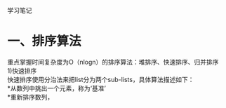 学习笔记  
# 一、排序算法  
  重点掌握时间复杂度为O（nlogn）的排序算法：堆排序、快速排序、归并排序  
  1)快速排序  
    快速排序使用分治法来把list分为两个sub-lists，具体算法描述如下：  
    *从数列中挑出一个元素，称为‘基准’  
    *重新排序数列，
